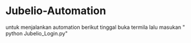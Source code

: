 # Jubelio-Automation
untuk menjalankan automation berikut tinggal buka termila lalu masukan " python Jubelio_Login.py"
